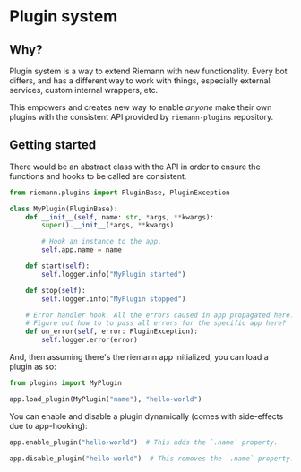# Plugin system

## Why?

Plugin system is a way to extend Riemann with new functionality. Every bot differs, and has a different way
to work with things, especially external services, custom internal wrappers, etc.

This empowers and creates new way to enable _anyone_ make their own plugins with the consistent API provided
by `riemann-plugins` repository.

## Getting started

There would be an abstract class with the API in order to ensure the functions and hooks to be called are
consistent.

```py
from riemann.plugins import PluginBase, PluginException

class MyPlugin(PluginBase):
    def __init__(self, name: str, *args, **kwargs):
        super().__init__(*args, **kwargs)

        # Hook an instance to the app.
        self.app.name = name

    def start(self):
        self.logger.info("MyPlugin started")

    def stop(self):
        self.logger.info("MyPlugin stopped")

    # Error handler hook. All the errors caused in app propagated here.
    # Figure out how to to pass all errors for the specific app here?
    def on_error(self, error: PluginException):
        self.logger.error(error)
```

And, then assuming there's the riemann app initialized, you can load a plugin as so:

```py
from plugins import MyPlugin

app.load_plugin(MyPlugin("name"), "hello-world")
```

You can enable and disable a plugin dynamically (comes with side-effects due to app-hooking):

```py
app.enable_plugin("hello-world")  # This adds the `.name` property.

app.disable_plugin("hello-world")  # This removes the `.name` property.
```
